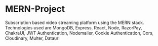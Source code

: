 # MERN-Project
Subscription based video streaming platform using the MERN stack. Technologies used are MongoDB, Express, React, Node, RazorPay, ChakraUI, JWT Authentication, Nodemailer, Cookie Authentication, Cors, Cloudinary, Multer, Datauri
